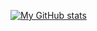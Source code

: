 [![My GitHub stats](https://github-readme-stats.vercel.app/api?username=hqvjet&theme=radical&show_icons=true)](https://github.com/anuraghazra/github-readme-stats)